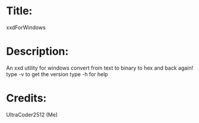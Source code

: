 # Title:
 xxdForWindows
# Description:
  An xxd utility for windows
  convert from text to binary to hex and back again!
  type -v to get the version
  type -h for help

# Credits:
  UltraCoder2512 (Me)
